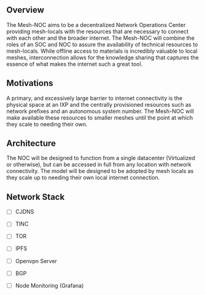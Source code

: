 ## Overview
The Mesh-NOC aims to be a decentralized Network Operations Center providing mesh-locals with the resources that are necessary to connect with each other and the broader internet.  The Mesh-NOC will combine the roles of an SOC and NOC to assure the availability of technical resources to mesh-locals.  While offline access to materials is incredibly valuable to local meshes, interconnection allows for the knowledge sharing that captures the essence of what makes the internet such a great tool.   

## Motivations
A primary, and excessively large barrier to internet connectivity is the physical space at an IXP and the centrally provisioned resources such as network prefixes and an autonomous system number.  The Mesh-NOC will make available these resources to smaller meshes until the point at which they scale to needing their own.  

## Architecture
The NOC will be designed to function from a single datacenter (Virtualized or otherwise), but can be accessed in full from any location with network connectivity.  The model will be designed to be adopted by mesh locals as they scale up to needing their own local internet connection.   

## Network Stack

- [ ] CJDNS
- [ ] TINC
- [ ] TOR
- [ ] IPFS 
- [ ] Openvpn Server
- [ ] BGP 
- [ ] Node Monitoring (Grafana)

